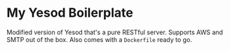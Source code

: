 # My Yesod Boilerplate

Modified version of Yesod that's a pure RESTful server. Supports AWS and SMTP out of the box. Also comes with a
`Dockerfile` ready to go.
